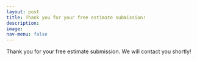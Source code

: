 ```yaml
---
layout: post
title: Thank you for your free estimate submission!
description: 
image: 
nav-menu: false
---
```


Thank you for your free estimate submission. We will contact you shortly!
